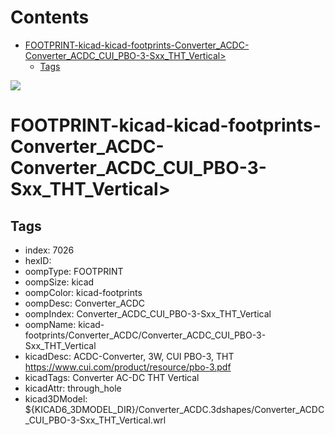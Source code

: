 



Contents
========

* [FOOTPRINT-kicad-kicad-footprints-Converter_ACDC-Converter_ACDC_CUI_PBO-3-Sxx_THT_Vertical>](#footprint-kicad-kicad-footprints-converter_acdc-converter_acdc_cui_pbo-3-sxx_tht_vertical)
	* [Tags](#tags)
  
![][im]
# FOOTPRINT-kicad-kicad-footprints-Converter_ACDC-Converter_ACDC_CUI_PBO-3-Sxx_THT_Vertical>

## Tags

- index: 7026
- hexID: 
- oompType: FOOTPRINT
- oompSize: kicad
- oompColor: kicad-footprints
- oompDesc: Converter_ACDC
- oompIndex: Converter_ACDC_CUI_PBO-3-Sxx_THT_Vertical
- oompName: kicad-footprints/Converter_ACDC/Converter_ACDC_CUI_PBO-3-Sxx_THT_Vertical
- kicadDesc: ACDC-Converter, 3W, CUI PBO-3, THT https://www.cui.com/product/resource/pbo-3.pdf
- kicadTags: Converter AC-DC THT Vertical
- kicadAttr: through_hole
- kicad3DModel: ${KICAD6_3DMODEL_DIR}/Converter_ACDC.3dshapes/Converter_ACDC_CUI_PBO-3-Sxx_THT_Vertical.wrl



[im]: image.png
